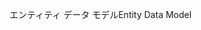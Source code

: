 <span data-ttu-id="c9a55-101">エンティティ データ モデル</span><span class="sxs-lookup"><span data-stu-id="c9a55-101">Entity Data Model</span></span>